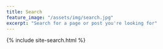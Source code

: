```yaml
---
title: Search
feature_image: "/assets/img/search.jpg"
excerpt: "Search for a page or post you're looking for"
---
```


{% include site-search.html %}
